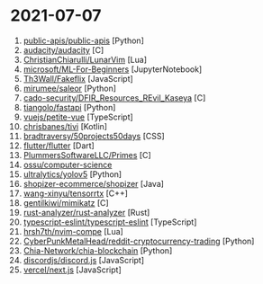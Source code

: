 # 2021-07-07

1. [public-apis/public-apis](https://github.com/public-apis/public-apis "A collective list of free APIs") [Python]
2. [audacity/audacity](https://github.com/audacity/audacity "Audio Editor") [C]
3. [ChristianChiarulli/LunarVim](https://github.com/ChristianChiarulli/LunarVim "An IDE layer for Neovim with sane defaults. Completely free and community driven.") [Lua]
4. [microsoft/ML-For-Beginners](https://github.com/microsoft/ML-For-Beginners "12 weeks, 24 lessons, classic Machine Learning for all") [JupyterNotebook]
5. [Th3Wall/Fakeflix](https://github.com/Th3Wall/Fakeflix "Not the usual clone that you can find on the web.") [JavaScript]
6. [mirumee/saleor](https://github.com/mirumee/saleor "A modular, high performance, headless e-commerce platform built with Python, GraphQL, Django, and React.") [Python]
7. [cado-security/DFIR_Resources_REvil_Kaseya](https://github.com/cado-security/DFIR_Resources_REvil_Kaseya "Resources for DFIR Professionals Responding to the REvil Ransomware Kaseya Supply Chain Attack") [C]
8. [tiangolo/fastapi](https://github.com/tiangolo/fastapi "FastAPI framework, high performance, easy to learn, fast to code, ready for production") [Python]
9. [vuejs/petite-vue](https://github.com/vuejs/petite-vue "5kb subset of Vue optimized for progressive enhancement") [TypeScript]
10. [chrisbanes/tivi](https://github.com/chrisbanes/tivi "Tivi is a work-in-progress TV show tracking Android app, which connects to Trakt.tv. It is still in its early stages of development and currently only contains two pieces of UI. It is under heavy development.") [Kotlin]
11. [bradtraversy/50projects50days](https://github.com/bradtraversy/50projects50days "50+ mini web projects using HTML, CSS & JS") [CSS]
12. [flutter/flutter](https://github.com/flutter/flutter "Flutter makes it easy and fast to build beautiful apps for mobile and beyond.") [Dart]
13. [PlummersSoftwareLLC/Primes](https://github.com/PlummersSoftwareLLC/Primes "Prime Number Projects in C#/C++/Python") [C]
14. [ossu/computer-science](https://github.com/ossu/computer-science "🎓 Path to a free self-taught education in Computer Science!") 
15. [ultralytics/yolov5](https://github.com/ultralytics/yolov5 "YOLOv5 in PyTorch > ONNX > CoreML > TFLite") [Python]
16. [shopizer-ecommerce/shopizer](https://github.com/shopizer-ecommerce/shopizer "Shopizer java e-commerce software") [Java]
17. [wang-xinyu/tensorrtx](https://github.com/wang-xinyu/tensorrtx "Implementation of popular deep learning networks with TensorRT network definition API") [C++]
18. [gentilkiwi/mimikatz](https://github.com/gentilkiwi/mimikatz "A little tool to play with Windows security") [C]
19. [rust-analyzer/rust-analyzer](https://github.com/rust-analyzer/rust-analyzer "A Rust compiler front-end for IDEs") [Rust]
20. [typescript-eslint/typescript-eslint](https://github.com/typescript-eslint/typescript-eslint "✨ Monorepo for all the tooling which enables ESLint to support TypeScript") [TypeScript]
21. [hrsh7th/nvim-compe](https://github.com/hrsh7th/nvim-compe "Auto completion plugin for nvim that written in Lua.") [Lua]
22. [CyberPunkMetalHead/reddit-cryptocurrency-trading](https://github.com/CyberPunkMetalHead/reddit-cryptocurrency-trading "This is a cryptocurrency trading bot that analyses Reddit sentiment and places trades on Binance based on reddit post and comment sentiment. If you like this project please consider donating via brave. Thanks.") [Python]
23. [Chia-Network/chia-blockchain](https://github.com/Chia-Network/chia-blockchain "Chia blockchain python implementation (full node, farmer, harvester, timelord, and wallet)") [Python]
24. [discordjs/discord.js](https://github.com/discordjs/discord.js "A powerful JavaScript library for interacting with the Discord API") [JavaScript]
25. [vercel/next.js](https://github.com/vercel/next.js "The React Framework") [JavaScript]
